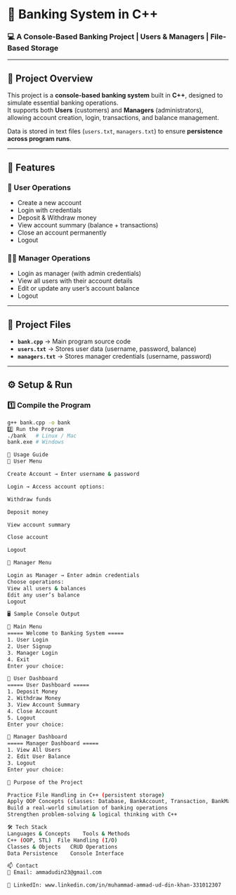 # 🏦 Banking System in C++

### 💻 A Console-Based Banking Project | Users & Managers | File-Based Storage

---

## 🚀 Project Overview
This project is a **console-based banking system** built in **C++**, designed to simulate essential banking operations.  
It supports both **Users** (customers) and **Managers** (administrators), allowing account creation, login, transactions, and balance management.  

Data is stored in text files (`users.txt`, `managers.txt`) to ensure **persistence across program runs**.  

---

## 🎯 Features

### 👤 User Operations
- Create a new account  
- Login with credentials  
- Deposit & Withdraw money  
- View account summary (balance + transactions)  
- Close an account permanently  
- Logout  

### 👨‍💼 Manager Operations
- Login as manager (with admin credentials)  
- View all users with their account details  
- Edit or update any user’s account balance  
- Logout  

---

## 📂 Project Files
- **`bank.cpp`** → Main program source code  
- **`users.txt`** → Stores user data (username, password, balance)  
- **`managers.txt`** → Stores manager credentials (username, password)  

---

## ⚙️ Setup & Run

### 1️⃣ Compile the Program
```bash
g++ bank.cpp -o bank
2️⃣ Run the Program
./bank   # Linux / Mac
bank.exe # Windows

📌 Usage Guide
🔹 User Menu

Create Account → Enter username & password

Login → Access account options:

Withdraw funds

Deposit money

View account summary

Close account

Logout

🔹 Manager Menu

Login as Manager → Enter admin credentials
Choose operations:
View all users & balances
Edit any user’s balance
Logout

🖥️ Sample Console Output

🔹 Main Menu
===== Welcome to Banking System =====
1. User Login
2. User Signup
3. Manager Login
4. Exit
Enter your choice: 

🔹 User Dashboard
===== User Dashboard =====
1. Deposit Money
2. Withdraw Money
3. View Account Summary
4. Close Account
5. Logout
Enter your choice:

🔹 Manager Dashboard
===== Manager Dashboard =====
1. View All Users
2. Edit User Balance
3. Logout
Enter your choice:

🧠 Purpose of the Project

Practice File Handling in C++ (persistent storage)
Apply OOP Concepts (classes: Database, BankAccount, Transaction, BankManager)
Build a real-world simulation of banking operations
Strengthen problem-solving & logical thinking with C++

🛠️ Tech Stack
Languages & Concepts	Tools & Methods
C++ (OOP, STL)	File Handling (I/O)
Classes & Objects	CRUD Operations
Data Persistence	Console Interface

📫 Contact
📧 Email: ammadudin23@gmail.com

💼 LinkedIn: www.linkedin.com/in/muhammad-ammad-ud-din-khan-331012307
